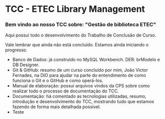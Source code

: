# TCC - ETEC Library Management

### Bem vindo  ao nosso TCC sobre: "Gestão de biblioteca ETEC"

Aqui possui todo o desenvolvimento do Trabalho de Conclusão de Curso. 

Vale lembrar que ainda não está concluído. Estamos ainda iniciando o progresso.

- Banco de Dados: já construído no MySQL Workbench. DER: brModelo e DB Designer.
- Git & GitHub: resumo de um curso concluído por mim, João Victor Fernades, na DIO para ajudar na parte do entendimento de como funciona o Git e o GitHub e como operá-los.
- Manual de elaboração: possui arquivos vindos da CPS sobre como realizar todo o processo de documentação do TCC. 
- Documentação: há comentado as tecnologias utilizadas, resumo, introdução e desenvolvimento do TCC, mostrando tudo que estamos fazendo de forma mais detalhada possível.
- Teste
